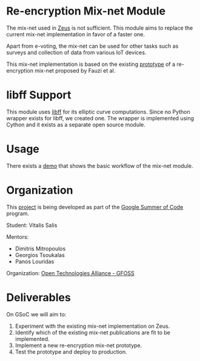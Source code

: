 Re-encryption Mix-net Module
======================================================

The mix-net used in [Zeus](https://github.com/grnet/zeus) is not sufficient.
This module aims to replace the current mix-net implementation in favor of a faster one.

Apart from e-voting, the mix-net can be used for other tasks such as surveys
and collection of data from various IoT devices.

This mix-net implementation is based on the existing
[prototype](https://github.com/grnet/ac16)
of a re-encryption mix-net proposed by Fauzi et al.


libff Support
=============

This module uses [libff](https://github.com/scipr-lab/libff) for its elliptic
curve computations. Since no Python wrapper exists for libff, we created one.
The wrapper is implemented using Cython and it exists as a separate open source
module.


Usage
=====

There exists a
[demo](https://github.com/eellak/gsoc17module-zeus/blob/master/src/demo.py)
that shows the basic workflow of the mix-net module.


Organization
============

This [project](https://summerofcode.withgoogle.com/projects/#6269134514946048)
is being developed as part of the [Google Summer of Code](
https://summerofcode.withgoogle.com) program.

Student: Vitalis Salis

Mentors:

- Dimitris Mitropoulos
- Georgios Tsoukalas
- Panos Louridas

Organization: [Open Technologies Alliance - GFOSS](https://gfoss.eu/)


Deliverables
============

On GSoC we will aim to:

1. Experiment with the existing mix-net implementation on Zeus.
2. Identify which of the existing mix-net publications are
   fit to be implemented.
3. Implement a new re-encryption mix-net prototype.
4. Test the prototype and deploy to production.
